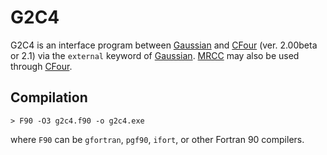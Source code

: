 # G2C4
G2C4 is an interface program between [Gaussian](http://www.gaussian.com/) and [CFour](http://www.cfour.de/) (ver. 2.00beta or 2.1) via the `external` keyword of [Gaussian](http://www.gaussian.com/). [MRCC](http://www.mrcc.hu/) may also be used through [CFour](http://www.cfour.de/).

## Compilation

    > F90 -O3 g2c4.f90 -o g2c4.exe

where `F90` can be `gfortran`, `pgf90`, `ifort`, or other Fortran 90 compilers.
